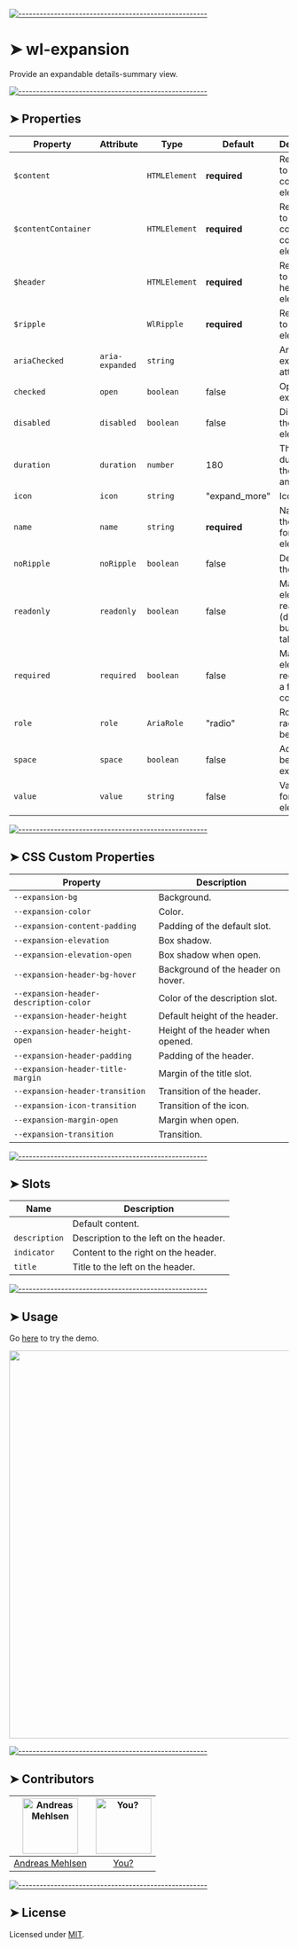 
[![-----------------------------------------------------](https://raw.githubusercontent.com/andreasbm/readme/master/assets/lines/colored.png)](#wl-expansion)

# ➤ wl-expansion

Provide an expandable details-summary view.

[![-----------------------------------------------------](https://raw.githubusercontent.com/andreasbm/readme/master/assets/lines/colored.png)](#properties)

## ➤ Properties

| Property            | Attribute       | Type          | Default       | Description                                      |
|---------------------|-----------------|---------------|---------------|--------------------------------------------------|
| `$content`          |                 | `HTMLElement` | **required**  | Reference to the content element.                |
| `$contentContainer` |                 | `HTMLElement` | **required**  | Reference to the content container element.      |
| `$header`           |                 | `HTMLElement` | **required**  | Reference to the header element.                 |
| `$ripple`           |                 | `WlRipple`    | **required**  | Reference to the ripple element.                 |
| `ariaChecked`       | `aria-expanded` | `string`      |               | Aria expanded attribute.                         |
| `checked`           | `open`          | `boolean`     | false         | Opens the expansion.                             |
| `disabled`          | `disabled`      | `boolean`     | false         | Disables the element.                            |
| `duration`          | `duration`      | `number`      | 180           | The duration of the animations.                  |
| `icon`              | `icon`          | `string`      | "expand_more" | Icon name.                                       |
| `name`              | `name`          | `string`      | **required**  | Name of the native form element.                 |
| `noRipple`          | `noRipple`      | `boolean`     | false         | Deactivates the ripple.                          |
| `readonly`          | `readonly`      | `boolean`     | false         | Makes the element readonly (disabled but tabbable) |
| `required`          | `required`      | `boolean`     | false         | Makes the element required in a form context.    |
| `role`              | `role`          | `AriaRole`    | "radio"       | Role of the radio behavior.                      |
| `space`             | `space`         | `boolean`     | false         | Adds space beneath the expansion.                |
| `value`             | `value`         | `string`      | false         | Value of the form element.                       |


[![-----------------------------------------------------](https://raw.githubusercontent.com/andreasbm/readme/master/assets/lines/colored.png)](#css-custom-properties)

## ➤ CSS Custom Properties

| Property                               | Description                        |
|----------------------------------------|------------------------------------|
| `--expansion-bg`                       | Background.                        |
| `--expansion-color`                    | Color.                             |
| `--expansion-content-padding`          | Padding of the default slot.       |
| `--expansion-elevation`                | Box shadow.                        |
| `--expansion-elevation-open`           | Box shadow when open.              |
| `--expansion-header-bg-hover`          | Background of the header on hover. |
| `--expansion-header-description-color` | Color of the description slot.     |
| `--expansion-header-height`            | Default height of the header.      |
| `--expansion-header-height-open`       | Height of the header when opened.  |
| `--expansion-header-padding`           | Padding of the header.             |
| `--expansion-header-title-margin`      | Margin of the title slot.          |
| `--expansion-header-transition`        | Transition of the header.          |
| `--expansion-icon-transition`          | Transition of the icon.            |
| `--expansion-margin-open`              | Margin when open.                  |
| `--expansion-transition`               | Transition.                        |


[![-----------------------------------------------------](https://raw.githubusercontent.com/andreasbm/readme/master/assets/lines/colored.png)](#slots)

## ➤ Slots

| Name          | Description                            |
|---------------|----------------------------------------|
|               | Default content.                       |
| `description` | Description to the left on the header. |
| `indicator`   | Content to the right on the header.    |
| `title`       | Title to the left on the header.       |



[![-----------------------------------------------------](https://raw.githubusercontent.com/andreasbm/readme/master/assets/lines/colored.png)](#usage)

## ➤ Usage

Go [here](https://weightless.dev/elements/expansion) to try the demo.

<a href="https://weightless.dev/elements/expansion" align="center">
  <img src="https://raw.githubusercontent.com/andreasbm/elements/master/screenshots/wl-expansion.png" width="700" />
</a>


[![-----------------------------------------------------](https://raw.githubusercontent.com/andreasbm/readme/master/assets/lines/colored.png)](#contributors)

## ➤ Contributors
	
|[<img alt="Andreas Mehlsen" src="https://avatars1.githubusercontent.com/u/6267397?s=460&v=4" width="100">](https://twitter.com/andreasmehlsen) | [<img alt="You?" src="https://joeschmoe.io/api/v1/random" width="100">](https://github.com/andreasbm/weightless/blob/master/CONTRIBUTING.md)|
|:---: | :---:|
|[Andreas Mehlsen](https://twitter.com/andreasmehlsen) | [You?](https://github.com/andreasbm/weightless/blob/master/CONTRIBUTING.md)|

[![-----------------------------------------------------](https://raw.githubusercontent.com/andreasbm/readme/master/assets/lines/colored.png)](#license)

## ➤ License
	
Licensed under [MIT](https://opensource.org/licenses/MIT).